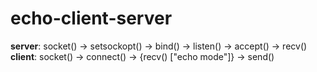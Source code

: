 # echo-client-server<br/>




 **server**: socket() -> setsockopt() -> bind() -> listen() -> accept() -> recv() <br/>
**client**: socket() -> connect() -> {recv() ["echo mode"]} -> send()<br/>
			


